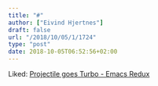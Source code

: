 ```yaml
---
title: "#"
author: ["Eivind Hjertnes"]
draft: false
url: "/2018/10/05/1/1724"
type: "post"
date: 2018-10-05T06:52:56+02:00
---
```


Liked:
[Projectile
goes Turbo - Emacs Redux](http://emacsredux.com/blog/2018/09/29/projectile-goes-turbo/)
